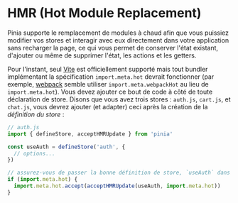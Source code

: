 # HMR (Hot Module Replacement)

Pinia supporte le remplacement de modules à chaud afin que vous puissiez modifier vos stores et interagir avec eux directement dans votre application sans recharger la page, ce qui vous permet de conserver l'état existant, d'ajouter ou même de supprimer l'état, les actions et les getters.

Pour l'instant, seul [Vite](https://vitejs.dev/) est officiellement supporté mais tout bundler implémentant la spécification `import.meta.hot` devrait fonctionner (par exemple, [webpack](https://webpack.js.org/api/module-variables/#importmetawebpackhot) semble utiliser `import.meta.webpackHot` au lieu de `import.meta.hot`).
Vous devez ajouter ce bout de code à côté de toute déclaration de store. Disons que vous avez trois stores : `auth.js`, `cart.js`, et `chat.js`, vous devrez ajouter (et adapter) ceci après la création de la _définition du store_ :

```js
// auth.js
import { defineStore, acceptHMRUpdate } from 'pinia'

const useAuth = defineStore('auth', {
  // options...
})

// assurez-vous de passer la bonne définition de store, `useAuth` dans ce cas.
if (import.meta.hot) {
  import.meta.hot.accept(acceptHMRUpdate(useAuth, import.meta.hot))
}
```
